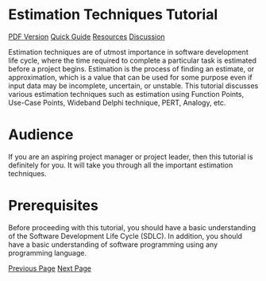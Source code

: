 # Estimation Techniques Tutorial
[PDF Version](../estimation_techniques/estimation_techniques_pdf_version.md)
[Quick Guide](../estimation_techniques/estimation_techniques_quick_guide.md)
[Resources](../estimation_techniques/estimation_techniques_useful_resources.md)
[Discussion](../estimation_techniques/estimation_techniques_discussion.md)

Estimation techniques are of utmost importance in software development life cycle, where the time required to complete a particular task is estimated before a project begins. Estimation is the process of finding an estimate, or approximation, which is a value that can be used for some purpose even if input data may be incomplete, uncertain, or unstable. This tutorial discusses various estimation techniques such as estimation using Function Points, Use-Case Points, Wideband Delphi technique, PERT, Analogy, etc.

# Audience
If you are an aspiring project manager or project leader, then this tutorial is definitely for you. It will take you through all the important estimation techniques.

# Prerequisites
Before proceeding with this tutorial, you should have a basic understanding of the Software Development Life Cycle (SDLC). In addition, you should have a basic understanding of software programming using any programming language.


[Previous Page](../estimation_techniques/index.md) [Next Page](../estimation_techniques/estimation_techniques_overview.md) 
